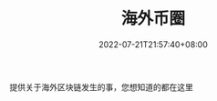 ﻿---
weight: 
title: "海外币圈"
description: "提供关于海外区块链发生的事，您想知道的都在这里"
date: 2022-07-21T21:57:40+08:00
lastmod: 2022-07-21T16:45:40+08:00
draft: false
authors: ["seven"]
featuredImage: "haiwaibiquan.jpg"
link: "http://mp.weixin.qq.com/profile?src=3&timestamp=1658305423&ver=1&signature=PbRAx1jwsEW06UWKvqmGU9VJ5GufZFcXStxCHMvlVmnKiIctdKXm6YQt74yhQga561WVPZWNLBjOMCmtg1bPPg=="
tags: ["微信公众号","海外币圈"]
categories: ["navigation"]
navigation: ["微信公众号"]
lightgallery: true
toc: true
pinned: false
recommend: false
recommend1: false
---
提供关于海外区块链发生的事，您想知道的都在这里
